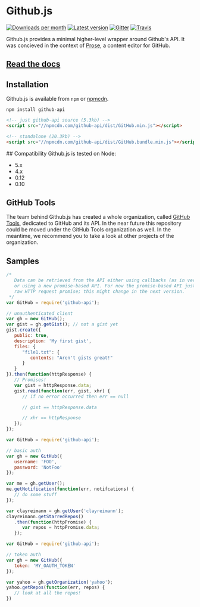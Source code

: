 # Github.js

[![Downloads per month](https://img.shields.io/npm/dm/github-api.svg?maxAge=2592000)][npm-package]
[![Latest version](https://img.shields.io/npm/v/github-api.svg?maxAge=3600)][npm-package]
[![Gitter](https://img.shields.io/gitter/room/michael/github.js.svg?maxAge=2592000)][gitter]
[![Travis](https://img.shields.io/travis/michael/github.svg?maxAge=60)][travis-ci]
<!-- [![Codecov](https://img.shields.io/codecov/c/github/michael/github.svg?maxAge=2592000)][codecov] -->

Github.js provides a minimal higher-level wrapper around Github's API. It was concieved in the context of
[Prose][prose], a content editor for GitHub.

## [Read the docs][docs]

## Installation
Github.js is available from `npm` or [npmcdn][npmcdn].

```shell
npm install github-api
```

```html
<!-- just github-api source (5.3kb) -->
<script src="//npmcdn.com/github-api/dist/GitHub.min.js"></script>

<!-- standalone (20.3kb) -->
<script src="//npmcdn.com/github-api/dist/GitHub.bundle.min.js"></script>
```

## Compatibility
Github.js is tested on Node:
* 5.x
* 4.x
* 0.12
* 0.10

## GitHub Tools

The team behind Github.js has created a whole organization, called [GitHub Tools](https://github.com/github-tools),
dedicated to GitHub and its API. In the near future this repository could be moved under the GitHub Tools organization
as well. In the meantime, we recommend you to take a look at other projects of the organization.

## Samples

```javascript
/*
   Data can be retrieved from the API either using callbacks (as in versions < 1.0)
   or using a new promise-based API. For now the promise-based API just returns the
   raw HTTP request promise; this might change in the next version.
 */
var GitHub = require('github-api');

// unauthenticated client
var gh = new GitHub();
var gist = gh.getGist(); // not a gist yet
gist.create({
   public: true,
   description: 'My first gist',
   files: {
      "file1.txt": {
         contents: "Aren't gists great!"
      }
   }
}).then(function(httpResponse) {
   // Promises!
   var gist = httpResponse.data;
   gist.read(function(err, gist, xhr) {
      // if no error occurred then err == null

      // gist == httpResponse.data

      // xhr == httpResponse
   });
});
```

```javascript
var GitHub = require('github-api');

// basic auth
var gh = new GitHub({
   username: 'FOO',
   password: 'NotFoo'
});

var me = gh.getUser();
me.getNotification(function(err, notifcations) {
   // do some stuff
});

var clayreimann = gh.getUser('clayreimann');
clayreimann.getStarredRepos()
   .then(function(httpPromise) {
      var repos = httpPromise.data;
   });
```

```javascript
var GitHub = require('github-api');

// token auth
var gh = new GitHub({
   token: 'MY_OAUTH_TOKEN'
});

var yahoo = gh.getOrganization('yahoo');
yahoo.getRepos(function(err, repos) {
   // look at all the repos!
})
```

[codecov]: https://codecov.io/github/michael/github?branch=master
[docs]: http://michael.github.io/github/
[gitter]: https://gitter.im/michael/github
[npm-package]: https://www.npmjs.com/package/github-api/
[npmcdn]: https://npmcdn.com/github-api/
[prose]: http://prose.io
[travis-ci]: https://travis-ci.org/michael/github
[xhr-link]: http://blogs.msdn.com/b/ieinternals/archive/2010/05/13/xdomainrequest-restrictions-limitations-and-workarounds.aspx
